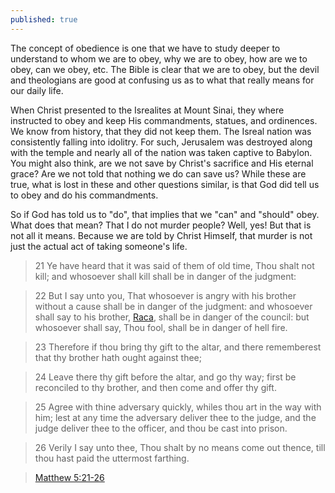 ```yaml
---
published: true
---
```

The concept of obedience is one that we have to study deeper to understand to whom we are to obey, why we are to obey, how are we to obey, can we obey, etc. The Bible is clear that we are to obey, but the devil and theologians are good at confusing us as to what that really means for our daily life.

When Christ presented to the Isrealites at Mount Sinai, they where instructed to obey and keep His commandments, statues, and ordinences. We know from history, that they did not keep them. The Isreal nation was consistently falling into idolitry. For such, Jerusalem was destroyed along with the temple and nearly all of the nation was taken captive to Babylon. You might also think, are we not save by Christ's sacrifice and His eternal grace? Are we not told that nothing we do can save us? While these are true, what is lost in these and other questions similar, is that God did tell us to obey and do his commandments.

So if God has told us to "do", that implies that we "can" and "should" obey. What does that mean? That I do not murder people? Well, yes! But that is not all it means. Because we are told by Christ Himself, that murder is not just the actual act of taking someone's life. 

>21 Ye have heard that it was said of them of old time, Thou shalt not kill; and whosoever shall kill shall be in danger of the judgment:

>22 But I say unto you, That whosoever is angry with his brother without a cause shall be in danger of the judgment: and whosoever shall say to his brother, [Raca](http://webstersdictionary1828.com/Dictionary/raca  "R'ACA, noun A Syriac word signifying empty, beggarly, foolish; a term of extreme contempt."), shall be in danger of the council: but whosoever shall say, Thou fool, shall be in danger of hell fire.

>23 Therefore if thou bring thy gift to the altar, and there rememberest that thy brother hath ought against thee;

>24 Leave there thy gift before the altar, and go thy way; first be reconciled to thy brother, and then come and offer thy gift.

>25 Agree with thine adversary quickly, whiles thou art in the way with him; lest at any time the adversary deliver thee to the judge, and the judge deliver thee to the officer, and thou be cast into prison.

>26 Verily I say unto thee, Thou shalt by no means come out thence, till thou hast paid the uttermost farthing.

>[Matthew 5:21-26](https://www.biblegateway.com/passage/?search=Matthew+5:21-26&version=KJV)




